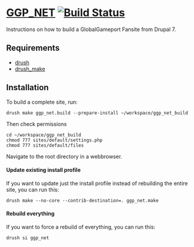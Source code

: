 [GGP_NET](http://globalgameport.com) [![Build Status](https://travis-ci.org/GlobalGameport/ggp_profile.png?branch=7.x-1.x)](https://travis-ci.org/GlobalGameport/ggp_profile)
==

Instructions on how to build a GlobalGameport Fansite from Drupal 7.

Requirements
------------

* [drush](http://drupal.org/project/drush) 
* [drush_make](http://drupal.org/project/drush_make)

Installation
------------

To build a complete site, run:

    drush make ggp_net.build --prepare-install ~/workspace/ggp_net_build

Then check permissions
    
    cd ~/workspace/ggp_net_build
    chmod 777 sites/default/settings.php
    chmod 777 sites/default/files

Navigate to the root directory in a webbrowser.

#### Update existing install profile ####

If you want to update just the install profile instead of rebuilding the
entire site, you can run this:

    drush make --no-core --contrib-destination=. ggp_net.make

#### Rebuild everything ####

If you want to force a rebuild of everything, you can run this:

    drush si ggp_net
